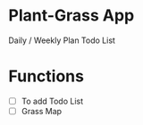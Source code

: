 # Plant-Grass App

Daily / Weekly Plan Todo List

# Functions

- [ ] To add Todo List
- [ ] Grass Map
